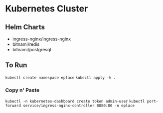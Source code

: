 # Kubernetes Cluster

## Helm Charts

 - ingress-nginx/ingress-nginx
 - bitnami/redis
 - bitnami/postgresql

## To Run

`kubectl create namespace eplace`
`kubectl apply -k .`

### Copy n' Paste

`kubectl -n kubernetes-dashboard create token admin-user`
`kubectl port-forward service/ingress-nginx-controller 8080:80 -n eplace`